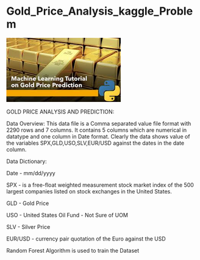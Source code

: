 # Gold_Price_Analysis_kaggle_Problem
![](pictures/gold.jpg)

GOLD PRICE ANALYSIS AND PREDICTION:

Data Overview: This data file is a Comma separated value file format with 2290 rows and 7 columns. It contains 5 columns which are numerical in datatype and one column in Date format. Clearly the data shows value of the variables SPX,GLD,USO,SLV,EUR/USD against the dates in the date column.

Data Dictionary:

Date - mm/dd/yyyy

SPX - is a free-float weighted measurement stock market index of the 500 largest companies listed on stock exchanges in the United States.

GLD - Gold Price

USO - United States Oil Fund - Not Sure of UOM

SLV - Silver Price

EUR/USD - currency pair quotation of the Euro against the USD

Random Forest Algorithm is  used to train the Dataset
